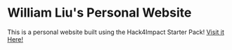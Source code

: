 # William Liu's Personal Website
This is a personal website built using the Hack4Impact Starter Pack!
[Visit it Here!](https://wliu4040.github.io)
